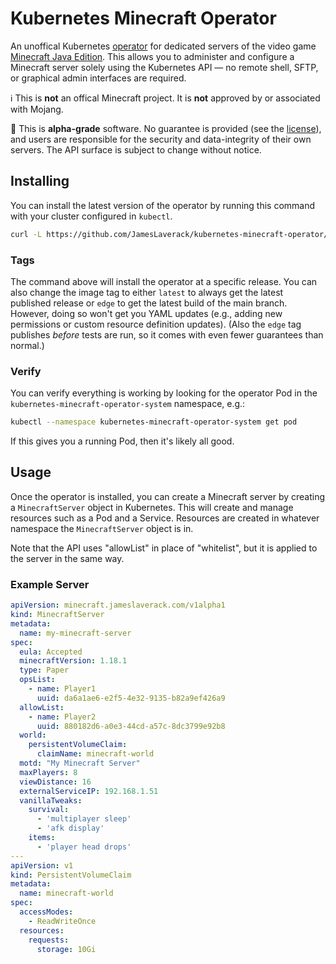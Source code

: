 # Kubernetes Minecraft Operator

An unoffical Kubernetes [operator](https://kubernetes.io/docs/concepts/extend-kubernetes/operator/) for dedicated servers of the
video game [Minecraft Java Edition](https://www.minecraft.net/en-us/store/minecraft-java-edition).
This allows you to administer and configure a Minecraft server solely using the Kubernetes API — no remote shell, SFTP,
or graphical admin interfaces are required.

ℹ️ This is **not** an offical Minecraft project. It is **not** approved by or associated with Mojang.

🚧 This is **alpha-grade** software. No guarantee is provided (see the [license](LICENSE)), and users are
responsible for the security and data-integrity of their own servers. The API surface is subject to change without notice.

## Installing

You can install the latest version of the operator by running this command with your cluster configured in `kubectl`.

```bash
curl -L https://github.com/JamesLaverack/kubernetes-minecraft-operator/releases/latest/download/operator.yaml | kubectl apply -f -
```

### Tags

The command above will install the operator at a specific release. You can also change the image tag to either `latest`
to always get the latest published release or `edge` to get the latest build of the main branch. However, doing so won't
get you YAML updates (e.g., adding new permissions or custom resource definition updates). (Also the `edge` tag
publishes *before* tests are run, so it comes with even fewer guarantees than normal.)

### Verify

You can verify everything is working by looking for the operator Pod in the `kubernetes-minecraft-operator-system` namespace, e.g.:

```bash
kubectl --namespace kubernetes-minecraft-operator-system get pod
```

If this gives you a running Pod, then it's likely all good.

## Usage

Once the operator is installed, you can create a Minecraft server by creating a `MinecraftServer` object in Kubernetes.
This will create and manage resources such as a Pod and a Service. Resources are created in whatever namespace the
`MinecraftServer` object is in.

Note that the API uses "allowList" in place of "whitelist", but it is applied to the server in the same way.

### Example Server

```yaml
apiVersion: minecraft.jameslaverack.com/v1alpha1
kind: MinecraftServer
metadata:
  name: my-minecraft-server
spec:
  eula: Accepted
  minecraftVersion: 1.18.1
  type: Paper
  opsList:
    - name: Player1
      uuid: da6a1ae6-e2f5-4e32-9135-b82a9ef426a9
  allowList:
    - name: Player2
      uuid: 880182d6-a0e3-44cd-a57c-8dc3799e92b8
  world:
    persistentVolumeClaim:
      claimName: minecraft-world
  motd: "My Minecraft Server"
  maxPlayers: 8
  viewDistance: 16
  externalServiceIP: 192.168.1.51
  vanillaTweaks:
    survival:
      - 'multiplayer sleep'
      - 'afk display'
    items:
      - 'player head drops'
---
apiVersion: v1
kind: PersistentVolumeClaim
metadata:
  name: minecraft-world
spec:
  accessModes:
    - ReadWriteOnce
  resources:
    requests:
      storage: 10Gi
```
